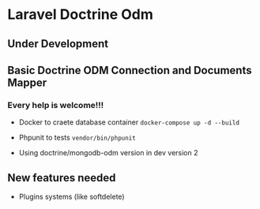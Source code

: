 # Laravel Doctrine Odm

## Under Development

## Basic Doctrine ODM Connection and Documents Mapper

### Every help is welcome!!! ###

- Docker to craete database container `docker-compose up -d --build`

- Phpunit to tests `vendor/bin/phpunit`

- Using doctrine/mongodb-odm version in dev version 2

## New features needed

- Plugins systems (like softdelete)
